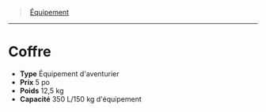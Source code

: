 ﻿---
!Equipment
Type: Équipement d'aventurier
Price: 5 po
Weight: 12,5 kg
Capacity: 350 L/150 kg d'équipement
Id: equipment_hd.md#coffre
ParentLink: equipment_hd.md#Équipement
Name: Coffre
ParentName: Équipement
NameLevel: 1
---
> [Équipement](hd_equipment.md)

---

# Coffre

- **Type** Équipement d'aventurier
- **Prix** 5 po
- **Poids** 12,5 kg
- **Capacité** 350 L/150 kg d'équipement

